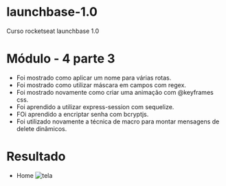 # launchbase-1.0
Curso rocketseat launchbase 1.0

# Módulo - 4 parte 3

 - Foi mostrado como aplicar um nome para várias rotas.
 - Foi mostrado como utilizar máscara em campos com regex.
 - Foi mostrado novamente como criar uma animação com @keyframes css.
 - Foi aprendido a utilizar express-session com sequelize.
 - FOi aprendido a encriptar senha com bcryptjs.
 - Foi utilizado novamente a técnica de macro para montar mensagens de delete dinâmicos.
# Resultado

- Home
![tela]()
